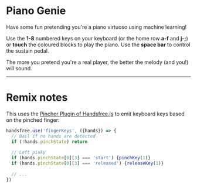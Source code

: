 Piano Genie
==============
Have some fun pretending you're a piano virtuoso using machine learning!

Use the **1-8** numbered keys on your keyboard (or the home row **a-f** and **j-;**) or **touch** the coloured blocks to play the piano. Use the **space bar** to control the sustain pedal. 

The more you pretend you're a real player, the better the melody (and you!) will sound.

---

# Remix notes

This uses the [Pincher Plugin of Handsfree.js](https://handsfree.js.org/ref/plugin/pinchers.html) to emit keyboard keys based on the pinched finger:

```js
handsfree.use('fingerKeys', ({hands}) => {
  // Bail if no hands are detected
  if (!hands.pinchState) return
  
  // Left pinky
  if (hands.pinchState[0][3] === 'start') {pinchKey(1)}
  if (hands.pinchState[0][3] === 'released') {releaseKey(1)}
  
  // ...
})
```